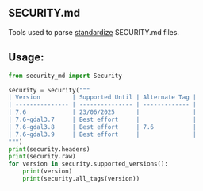 ## SECURITY.md

Tools used to parse [standardize](https://github.com/sbrunner/security.md/wiki/SECURITY.md) SECURITY.md files.

## Usage:

```python
from security_md import Security

security = Security("""
| Version         | Supported Until | Alternate Tag |
| --------------- | --------------- | ------------- |
| 7.6             | 23/06/2025      |               |
| 7.6-gdal3.7     | Best effort     |               |
| 7.6-gdal3.8     | Best effort     | 7.6           |
| 7.6-gdal3.9     | Best effort     |               |
""")
print(security.headers)
print(security.raw)
for version in security.supported_versions():
    print(version)
    print(security.all_tags(version))
```
